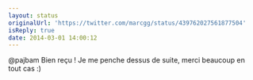 ```yaml
---
layout: status
originalUrl: 'https://twitter.com/marcgg/status/439762027561877504'
isReply: true
date: 2014-03-01 14:00:12
---
```


@pajbam Bien reçu ! Je me penche dessus de suite, merci beaucoup en tout cas :)
